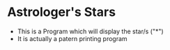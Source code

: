 # Astrologer's Stars
- This is a Program which will display the star/s ("*")
- It is actually a patern printing program
